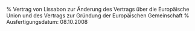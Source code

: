 % Vertrag von Lissabon zur Änderung des Vertrags über die Europäische Union und des Vertrags zur Gründung der Europäischen Gemeinschaft
% Ausfertigungsdatum: 08.10.2008
 
